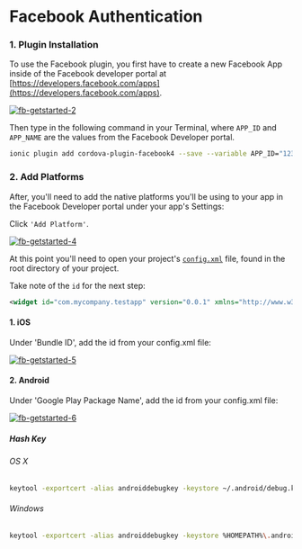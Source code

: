 # Facebook Authentication

### 1. Plugin Installation

To use the Facebook plugin, you first have to create a new Facebook App inside of the Facebook developer portal at [https://developers.facebook.com/apps](https://developers.facebook.com/apps).

[![fb-getstarted-2](http://ionicframework.com/img/docs/native/Facebook/2.png)](https://developers.facebook.com/apps/)

Then type in the following command in your Terminal, where `APP_ID` and `APP_NAME` are the values from the Facebook Developer portal.

```bash
ionic plugin add cordova-plugin-facebook4 --save --variable APP_ID="123456789" --variable APP_NAME="myApplication"
```

### 2. Add Platforms
After, you'll need to add the native platforms you'll be using to your app in the Facebook Developer portal under your app's Settings:

Click `'Add Platform'`.

[![fb-getstarted-4](http://ionicframework.com/img/docs/native/Facebook/4.png)](https://developers.facebook.com/apps/)

At this point you'll need to open your project's [`config.xml`](https://cordova.apache.org/docs/en/latest/config_ref/index.html) file, found in the root directory of your project.

Take note of the `id` for the next step:

```xml
<widget id="com.mycompany.testapp" version="0.0.1" xmlns="http://www.w3.org/ns/widgets" xmlns:cdv="http://cordova.apache.org/ns/1.0">
```

#### 1. iOS

Under 'Bundle ID', add the id from your config.xml file:

[![fb-getstarted-5](http://ionicframework.com/img/docs/native/Facebook/5.png)](https://developers.facebook.com/apps/)

#### 2. Android

Under 'Google Play Package Name', add the id from your config.xml file:

[![fb-getstarted-6](http://ionicframework.com/img/docs/native/Facebook/6.png)](https://developers.facebook.com/apps/)

##### Hash Key

###### OS X
```bash
keytool -exportcert -alias androiddebugkey -keystore ~/.android/debug.keystore | openssl sha1 -binary | openssl base64
```

###### Windows
```bash
keytool -exportcert -alias androiddebugkey -keystore %HOMEPATH%\.android\debug.keystore | openssl sha1 -binary | openssl base64
```
